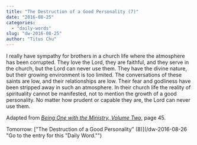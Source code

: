 ```yaml
---
title: "The Destruction of a Good Personality (7)"
date: "2016-08-25"
categories: 
  - "daily-words"
slug: "dw-2016-08-25"
author: "Titus Chu"
---
```


I really have sympathy for brothers in a church life where the atmosphere has been corrupted. They love the Lord, they are faithful, and they serve in the church, but the Lord can never use them. They have the divine nature, but their growing environment is too limited. The conversations of these saints are low, and their relationships are low. Their fear and godliness have been stripped away in such an atmosphere. In their church life the reality of spirituality cannot be manifested, not to mention the growth of a good personality. No matter how prudent or capable they are, the Lord can never use them.

Adapted from _[Being One with the Ministry, Volume Two,](/book-one-with-the-ministry-vol-2/ "Go to the listing for this book.")_ page 45.

Tomorrow: ["The Destruction of a Good Personality" (8)](/dw-2016-08-26 "Go to the entry for this "Daily Word."")
